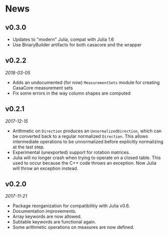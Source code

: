 # News

## v0.3.0

* Updates to "modern" Julia, compat with Julia 1.6
* Use BinaryBuilder artifacts for both casacore and the wrapper

## v0.2.2

*2018-03-05*

* Adds an undocumented (for now) `MeasurementSets` module for creating CasaCore measurement sets
* Fix some errors in the way column shapes are computed

## v0.2.1

*2017-12-15*

* Arithmetic on `Direction` produces an `UnnormalizedDirection`, which can be converted back to a
  regular normalized `Direction`. This allows intermediate operations to be unnormalized before
  explicitly normalizing at the last step.
* Experimental (unexported) support for rotation matrices.
* Julia will no longer crash when trying to operate on a closed table. This used to occur because
  the C++ code throws an exception. Now Julia will throw an exception instead.

## v0.2.0

*2017-11-21*

* Package reorganization for compatibilitiy with Julia v0.6.
* Documentation improvements.
* Array keywords are now allowed.
* Subtable keywords are functional again.
* Some arithmetic operations on measures are now defined.

